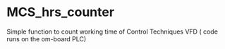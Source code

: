 # MCS_hrs_counter
Simple function to count working time of Control Techniques VFD ( code runs on the om-board PLC)
